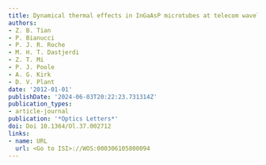 ```yaml
---
title: Dynamical thermal effects in InGaAsP microtubes at telecom wavelengths
authors:
- Z. B. Tian
- P. Bianucci
- P. J. R. Roche
- M. H. T. Dastjerdi
- Z. T. Mi
- P. J. Poole
- A. G. Kirk
- D. V. Plant
date: '2012-01-01'
publishDate: '2024-06-03T20:22:23.731314Z'
publication_types:
- article-journal
publication: '*Optics Letters*'
doi: Doi 10.1364/Ol.37.002712
links:
- name: URL
  url: <Go to ISI>://WOS:000306105800094
---
```

